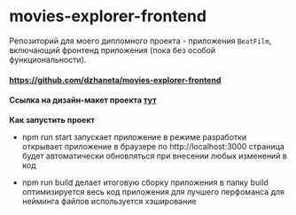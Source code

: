 # movies-explorer-frontend

Репозиторий для моего дипломного проекта - приложения `BeatFilm`, включающий 
фронтенд приложения (пока без особой функциональности).
  
#### https://github.com/dzhaneta/movies-explorer-frontend

#### Ссылка на дизайн-макет проекта [тут](https://disk.yandex.ru/d/9bwqjAkUbpB18A)

**Как запустить проект**

* npm run start
запускает приложение в режиме разработки
открывает приложение в браузере по http://localhost:3000
страница будет автоматически обновляться при внесении любых изменений в код

* npm run build
делает итоговую сборку приложения в папку build
оптимизируется весь код приложения для лучшего перфоманса
для нейминга файлов используется хэширование